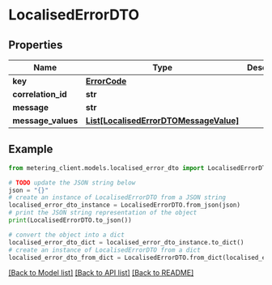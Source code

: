 # LocalisedErrorDTO


## Properties

Name | Type | Description | Notes
------------ | ------------- | ------------- | -------------
**key** | [**ErrorCode**](ErrorCode.md) |  | [optional] 
**correlation_id** | **str** |  | [optional] 
**message** | **str** |  | [optional] 
**message_values** | [**List[LocalisedErrorDTOMessageValue]**](LocalisedErrorDTOMessageValue.md) |  | [optional] 

## Example

```python
from metering_client.models.localised_error_dto import LocalisedErrorDTO

# TODO update the JSON string below
json = "{}"
# create an instance of LocalisedErrorDTO from a JSON string
localised_error_dto_instance = LocalisedErrorDTO.from_json(json)
# print the JSON string representation of the object
print(LocalisedErrorDTO.to_json())

# convert the object into a dict
localised_error_dto_dict = localised_error_dto_instance.to_dict()
# create an instance of LocalisedErrorDTO from a dict
localised_error_dto_from_dict = LocalisedErrorDTO.from_dict(localised_error_dto_dict)
```
[[Back to Model list]](../README.md#documentation-for-models) [[Back to API list]](../README.md#documentation-for-api-endpoints) [[Back to README]](../README.md)


